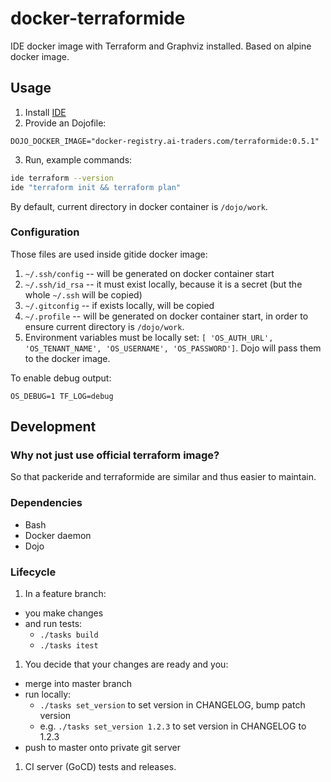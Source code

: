 # docker-terraformide

IDE docker image with Terraform and Graphviz installed.
Based on alpine docker image.

## Usage
1. Install [IDE](https://github.com/ai-traders/ide)
2. Provide an Dojofile:
```
DOJO_DOCKER_IMAGE="docker-registry.ai-traders.com/terraformide:0.5.1"
```
3. Run, example commands:
```bash
ide terraform --version
ide "terraform init && terraform plan"
```

By default, current directory in docker container is `/dojo/work`.

### Configuration
Those files are used inside gitide docker image:

1. `~/.ssh/config` -- will be generated on docker container start
2. `~/.ssh/id_rsa` -- it must exist locally, because it is a secret
 (but the whole `~/.ssh` will be copied)
2. `~/.gitconfig` -- if exists locally, will be copied
3. `~/.profile` -- will be generated on docker container start, in
   order to ensure current directory is `/dojo/work`.
4. Environment variables must be locally set:
 `[ 'OS_AUTH_URL', 'OS_TENANT_NAME', 'OS_USERNAME',
   'OS_PASSWORD']`. Dojo will pass them to the docker image.

To enable debug output:
```
OS_DEBUG=1 TF_LOG=debug
```

## Development

### Why not just use official terraform image?
So that packeride and terraformide are similar and thus easier to maintain.

### Dependencies
* Bash
* Docker daemon
* Dojo

### Lifecycle
1. In a feature branch:
 * you make changes
 * and run tests:
     * `./tasks build`
     * `./tasks itest`
1. You decide that your changes are ready and you:
 * merge into master branch
 * run locally:
   * `./tasks set_version` to set version in CHANGELOG, bump patch version
   * e.g. `./tasks set_version 1.2.3` to set version in CHANGELOG to 1.2.3
 * push to master onto private git server
1. CI server (GoCD) tests and releases.

